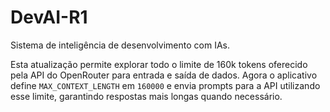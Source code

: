 # DevAI-R1
Sistema de inteligência de desenvolvimento com IAs.

Esta atualização permite explorar todo o limite de 160k tokens
oferecido pela API do OpenRouter para entrada e saída de dados.
Agora o aplicativo define `MAX_CONTEXT_LENGTH` em `160000` e envia
prompts para a API utilizando esse limite, garantindo respostas mais
longas quando necessário.
